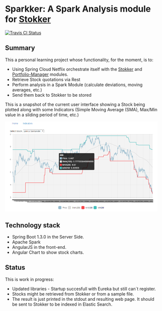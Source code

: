# Sparkker: A Spark Analysis module for [Stokker](https://github.com/victor-ferrer/stokker)

[![Travis CI Status](https://travis-ci.org/victor-ferrer/sparkker.svg?branch=master)](https://travis-ci.org/victor-ferrer/sparkker)

## Summary

This a personal learning project whose functionality, for the moment, is to:
- Using Spring Cloud Netflix orchestrate itself with the [Stokker](https://github.com/victor-ferrer/stokker) and [Portfolio-Manager](https://github.com/victor-ferrer/stokker-portfolio-manager) modules.
- Retrieve Stock quotations via Rest
- Perform analysis in a Spark Module (calculate deviations, moving averages, etc.)
- Send them back to Stokker to be stored

This is a snapshot of the current user interface showing a Stock being plotted along with some Indicators (Simple Moving Average (SMA), Max/Min value in a sliding period of time, etc.)

![UI Screenshot](https://raw.githubusercontent.com/victor-ferrer/sparkker/master/ui_screenshot.PNG)

## Technology stack
- Spring Boot 1.3.0 in the Server Side.
- Apache Spark 
- AngularJS in the front-end.
- Angular Chart to show stock charts.

## Status
This is work in progress:
- Updated libraries - Startup succesfull with Eureka but still can´t register.
- Stocks might be retrieved from Stokker or from a sample file.
- The result is just printed in the stdout and resulting web page. It should be sent to Stokker to be indexed in Elastic Search.
